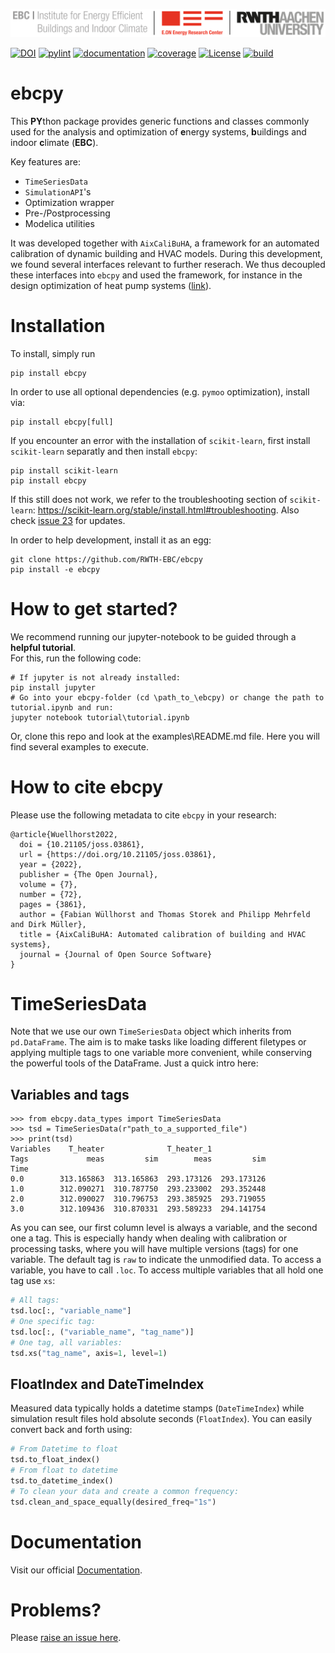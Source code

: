 ![E.ON EBC RWTH Aachen University](./docs/EBC_Logo.png)

[![DOI](https://joss.theoj.org/papers/10.21105/joss.03861/status.svg)](https://doi.org/10.21105/joss.03861)
[![pylint](https://ebc.pages.rwth-aachen.de/EBC_all/github_ci/ebcpy/master/pylint/pylint.svg )](https://ebc.pages.rwth-aachen.de/EBC_all/github_ci/ebcpy/master/pylint/pylint.html)
[![documentation](https://ebc.pages.rwth-aachen.de/EBC_all/github_ci/ebcpy/master/docs/doc.svg)](https://ebc.pages.rwth-aachen.de/EBC_all/github_ci/ebcpy/master/docs/index.html)
[![coverage](https://ebc.pages.rwth-aachen.de/EBC_all/github_ci/ebcpy/master/coverage/badge.svg)](https://ebc.pages.rwth-aachen.de/EBC_all/github_ci/ebcpy/master/coverage)
[![License](https://img.shields.io/badge/License-BSD%203--Clause-blue.svg)](https://opensource.org/licenses/BSD-3-Clause)
[![build](https://ebc.pages.rwth-aachen.de/EBC_all/github_ci/ebcpy/master/build/build.svg)](https://ebc.pages.rwth-aachen.de/EBC_all/github_ci/ebcpy/master/build/build.svg)


# ebcpy

This **PY**thon package provides generic functions and classes commonly
used for the analysis and optimization of **e**nergy systems, **b**uildings and indoor **c**limate (**EBC**).

Key features are:

* `TimeSeriesData`
* `SimulationAPI`'s
* Optimization wrapper
* Pre-/Postprocessing
* Modelica utilities

It was developed together with `AixCaliBuHA`, a framework for an automated calibration of dynamic building and HVAC models. During this development, we found several interfaces relevant to further reserach. We thus decoupled these interfaces into `ebcpy` and used the framework, for instance in the design optimization of heat pump systems ([link](https://www.sciencedirect.com/science/article/abs/pii/S0196890421010645?via%3Dihub)).

# Installation

To install, simply run
```
pip install ebcpy
```

In order to use all optional dependencies (e.g. `pymoo` optimization), install via:

```
pip install ebcpy[full]
```

If you encounter an error with the installation of `scikit-learn`, first install `scikit-learn` separatly and then install `ebcpy`:

```
pip install scikit-learn
pip install ebcpy
```

If this still does not work, we refer to the troubleshooting section of `scikit-learn`: https://scikit-learn.org/stable/install.html#troubleshooting. Also check [issue 23](https://github.com/RWTH-EBC/ebcpy/issues/23) for updates.

In order to help development, install it as an egg:

```
git clone https://github.com/RWTH-EBC/ebcpy
pip install -e ebcpy
```

# How to get started?

We recommend running our jupyter-notebook to be guided through a **helpful tutorial**.  
For this, run the following code:
```
# If jupyter is not already installed:
pip install jupyter
# Go into your ebcpy-folder (cd \path_to_\ebcpy) or change the path to tutorial.ipynb and run:
jupyter notebook tutorial\tutorial.ipynb
```

Or, clone this repo and look at the examples\README.md file.
Here you will find several examples to execute.

# How to cite ebcpy

Please use the following metadata to cite `ebcpy` in your research:

```
@article{Wuellhorst2022,
  doi = {10.21105/joss.03861},
  url = {https://doi.org/10.21105/joss.03861},
  year = {2022},
  publisher = {The Open Journal},
  volume = {7},
  number = {72},
  pages = {3861},
  author = {Fabian Wüllhorst and Thomas Storek and Philipp Mehrfeld and Dirk Müller},
  title = {AixCaliBuHA: Automated calibration of building and HVAC systems},
  journal = {Journal of Open Source Software}
}
```

# TimeSeriesData
Note that we use our own `TimeSeriesData` object which inherits from `pd.DataFrame`. The aim is to make tasks like loading different filetypes or applying multiple tags to one variable more convenient, while conserving the powerful tools of the DataFrame.
Just a quick intro here:

## Variables and tags
```
>>> from ebcpy.data_types import TimeSeriesData
>>> tsd = TimeSeriesData(r"path_to_a_supported_file")
>>> print(tsd)
Variables    T_heater              T_heater_1            
Tags             meas         sim        meas         sim
Time                                                     
0.0        313.165863  313.165863  293.173126  293.173126
1.0        312.090271  310.787750  293.233002  293.352448
2.0        312.090027  310.796753  293.385925  293.719055
3.0        312.109436  310.870331  293.589233  294.141754
```

As you can see, our first column level is always a variable, and the second one a tag.
This is especially handy when dealing with calibration or processing tasks, where you will have multiple
versions (tags) for one variable. The default tag is `raw` to indicate the unmodified data.
To access a variable, you have to call `.loc`. To access multiple variables that all hold one tag use `xs`:
```python
# All tags:
tsd.loc[:, "variable_name"]
# One specific tag:
tsd.loc[:, ("variable_name", "tag_name")]
# One tag, all variables:
tsd.xs("tag_name", axis=1, level=1)
```
## FloatIndex and DateTimeIndex
Measured data typically holds a datetime stamps (`DateTimeIndex`) while simulation result files hold absolute seconds (`FloatIndex`). 
You can easily convert back and forth using:
```python
# From Datetime to float
tsd.to_float_index()
# From float to datetime
tsd.to_datetime_index()
# To clean your data and create a common frequency:
tsd.clean_and_space_equally(desired_freq="1s")
```

# Documentation
Visit our official [Documentation](https://ebc.pages.rwth-aachen.de/EBC_all/github_ci/ebcpy/master/docs/index.html).

# Problems?
Please [raise an issue here](https://github.com/RWTH-EBC/ebcpy/issues/new).
